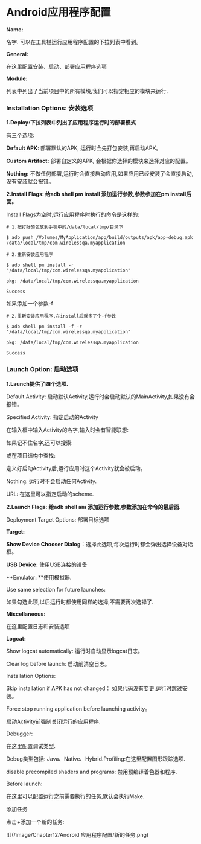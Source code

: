 # Android应用程序配置

**Name:**

名字. 可以在工具栏运行应用程序配置的下拉列表中看到。

**General:**

在这里配置安装、启动、部署应用程序选项

**Module:**

列表中列出了当前项目中的所有模块,我们可以指定相应的模块来运行.

### Installation Options: 安装选项

**1.Deploy:下拉列表中列出了应用程序运行时的部署模式**

有三个选项:

**Default APK**: 部署默认的APK, 运行时会先打包安装,再启动APK。

**Custom Artifact:** 部署自定义的APK, 会根据你选择的模块来选择对应的配置。

**Nothing:** 不做任何部署,运行时会直接启动应用,如果应用已经安装了会直接启动, 没有安装就会报错。

**2.Install Flags: 给adb shell pm install 添加运行参数,参数参加在pm install后面。**

Install Flags为空时,运行应用程序时执行的命令是这样的:

```
# 1.把打好的包放到手机中的/data/local/tmp/目录下

$ adb push /Volumes/MyApplication/app/build/outputs/apk/app-debug.apk /data/local/tmp/com.wirelessqa.myapplication

# 2.重新安装应用程序

$ adb shell pm install -r "/data/local/tmp/com.wirelessqa.myapplication"

pkg: /data/local/tmp/com.wirelessqa.myapplication

Success

```

如果添加一个参数-f

```
# 2.重新安装应用程序,在install后就多了个-f参数

$ adb shell pm install -f -r "/data/local/tmp/com.wirelessqa.myapplication"

pkg: /data/local/tmp/com.wirelessqa.myapplication

Success

```

### Launch Option: 启动选项

**1.Launch提供了四个选项.**

Default Activity: 启动默认Activity,运行时会启动默认的MainActivity,如果没有会报错。

Specified Activity: 指定启动的Activity

在输入框中输入Activity的名字,输入时会有智能联想:

如果记不住名字,还可以搜索:

或在项目结构中查找:

定义好启动Activity后,运行应用时这个Activity就会被启动。

Nothing: 运行时不会启动任何Activity.

URL: 在这里可以指定启动的scheme.

**2.Launch Flags: 给adb shell am 添加运行参数,参数添加在命令的最后面.**

Deployment Target Options: 部署目标选项

**Target:**

**Show Device Chooser Dialog**：选择此选项,每次运行时都会弹出选择设备对话框。

**USB Device:** 使用USB连接的设备

**Emulator: **使用模拟器.

Use same selection for future launches:

如果勾选此项,以后运行时都使用同样的选择,不需要再次选择了.

**Miscellaneous:**

在这里配置日志和安装选项

**Logcat:**

Show logcat automatically: 运行时自动显示logcat日志。

Clear log before launch: 启动前清空日志。


Installation Options:

Skip installation if APK has not changed： 如果代码没有变更,运行时跳过安装。

Force stop running application before launching activity。

启动Activity前强制关闭运行的应用程序.

Debugger:

在这里配置调试类型.

Debug类型包括: Java、Native、Hybrid.Profiling:在这里配置图形跟踪选项.

disable precompiled shaders and programs: 禁用预编译着色器和程序.

Before launch:

在这里可以配置运行之前需要执行的任务,默认会执行Make.

添加任务

点击+添加一个新的任务:

![](/image/Chapter12/Android 应用程序配置/新的任务.png)

